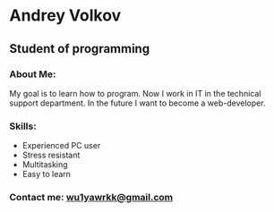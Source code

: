 # Andrey Volkov
## Student of programming

### About Me:
My goal is to learn how to program. Now I work in IT in the technical support department. In the future I want to become a web-developer.
### Skills:
* Experienced PC user
* Stress resistant
* Multitasking
* Easy to learn





### Contact me: wu1yawrkk@gmail.com
